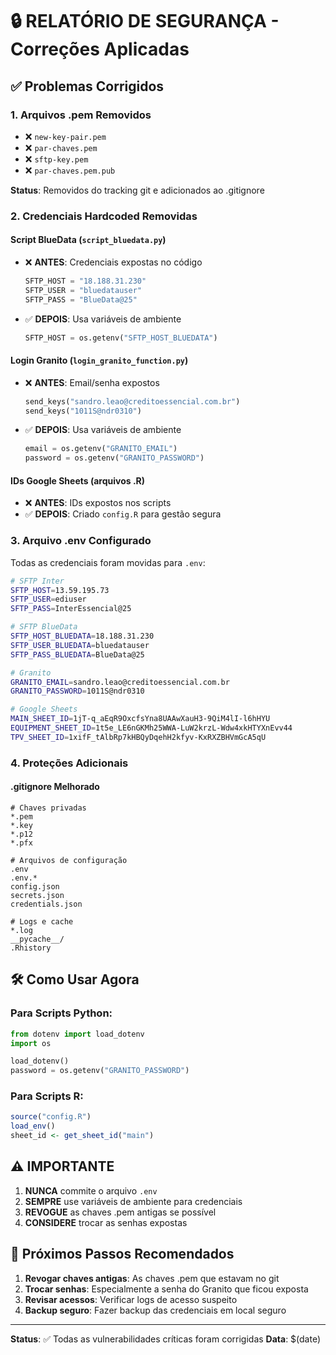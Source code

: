 # 🔒 RELATÓRIO DE SEGURANÇA - Correções Aplicadas

## ✅ Problemas Corrigidos

### 1. **Arquivos .pem Removidos**
- ❌ `new-key-pair.pem`
- ❌ `par-chaves.pem` 
- ❌ `sftp-key.pem`
- ❌ `par-chaves.pem.pub`

**Status**: Removidos do tracking git e adicionados ao .gitignore

### 2. **Credenciais Hardcoded Removidas**

#### Script BlueData (`script_bluedata.py`)
- ❌ **ANTES**: Credenciais expostas no código
  ```python
  SFTP_HOST = "18.188.31.230"
  SFTP_USER = "bluedatauser" 
  SFTP_PASS = "BlueData@25"
  ```
- ✅ **DEPOIS**: Usa variáveis de ambiente
  ```python
  SFTP_HOST = os.getenv("SFTP_HOST_BLUEDATA")
  ```

#### Login Granito (`login_granito_function.py`)
- ❌ **ANTES**: Email/senha expostos
  ```python
  send_keys("sandro.leao@creditoessencial.com.br")
  send_keys("1011S@ndr0310")
  ```
- ✅ **DEPOIS**: Usa variáveis de ambiente
  ```python
  email = os.getenv("GRANITO_EMAIL")
  password = os.getenv("GRANITO_PASSWORD")
  ```

#### IDs Google Sheets (arquivos .R)
- ❌ **ANTES**: IDs expostos nos scripts
- ✅ **DEPOIS**: Criado `config.R` para gestão segura

### 3. **Arquivo .env Configurado**
Todas as credenciais foram movidas para `.env`:

```bash
# SFTP Inter
SFTP_HOST=13.59.195.73
SFTP_USER=ediuser
SFTP_PASS=InterEssencial@25

# SFTP BlueData  
SFTP_HOST_BLUEDATA=18.188.31.230
SFTP_USER_BLUEDATA=bluedatauser
SFTP_PASS_BLUEDATA=BlueData@25

# Granito
GRANITO_EMAIL=sandro.leao@creditoessencial.com.br
GRANITO_PASSWORD=1011S@ndr0310

# Google Sheets
MAIN_SHEET_ID=1jT-q_aEqR9OxcfsYna8UAAwXauH3-9QiM4lI-l6hHYU
EQUIPMENT_SHEET_ID=1t5e_LE6nGKMh25WWA-LuW2krzL-Wdw4xkHTYXnEvv44
TPV_SHEET_ID=1xifF_tAlbRp7kHBQyDqehH2kfyv-KxRXZBHVmGcA5qU
```

### 4. **Proteções Adicionais**

#### .gitignore Melhorado
```gitignore
# Chaves privadas
*.pem
*.key
*.p12
*.pfx

# Arquivos de configuração
.env
.env.*
config.json
secrets.json
credentials.json

# Logs e cache
*.log
__pycache__/
.Rhistory
```

## 🛠️ Como Usar Agora

### Para Scripts Python:
```python
from dotenv import load_dotenv
import os

load_dotenv()
password = os.getenv("GRANITO_PASSWORD")
```

### Para Scripts R:
```r
source("config.R")
load_env()
sheet_id <- get_sheet_id("main")
```

## ⚠️ IMPORTANTE

1. **NUNCA** commite o arquivo `.env`
2. **SEMPRE** use variáveis de ambiente para credenciais
3. **REVOGUE** as chaves .pem antigas se possível
4. **CONSIDERE** trocar as senhas expostas

## 🔄 Próximos Passos Recomendados

1. **Revogar chaves antigas**: As chaves .pem que estavam no git
2. **Trocar senhas**: Especialmente a senha do Granito que ficou exposta
3. **Revisar acessos**: Verificar logs de acesso suspeito
4. **Backup seguro**: Fazer backup das credenciais em local seguro

---
**Status**: ✅ Todas as vulnerabilidades críticas foram corrigidas
**Data**: $(date)
